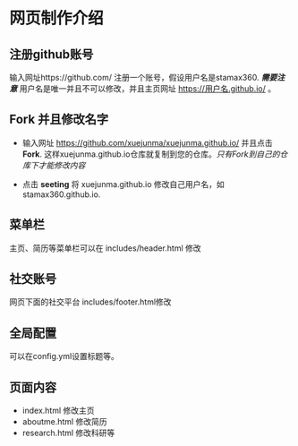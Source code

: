 # 网页制作介绍

## 注册github账号
输入网址https://github.com/ 注册一个账号，假设用户名是stamax360. ***需要注意*** 用户名是唯一并且不可以修改，并且主页网址 https://用户名.github.io/ 。 

## Fork 并且修改名字

- 输入网址 https://github.com/xuejunma/xuejunma.github.io/ 并且点击 **Fork**. 这样xuejunma.github.io仓库就复制到您的仓库。*只有Fork到自己的仓库下才能修改内容*

- 点击 **seeting**  将 xuejunma.github.io 修改自己用户名，如 stamax360.github.io. 



## 菜单栏
主页、简历等菜单栏可以在 includes/header.html 修改

## 社交账号
网页下面的社交平台  includes/footer.html修改

## 全局配置
可以在config.yml设置标题等。

## 页面内容
* index.html 修改主页
* aboutme.html 修改简历
* research.html 修改科研等



